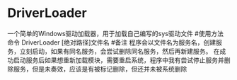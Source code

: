 # DriverLoader
一个简单的Windows驱动加载器，用于加载自己编写的sys驱动文件
#使用方法  命令
DriverLoader [绝对路径]文件名
#备注
程序会以文件名为服务名，创建服务，立刻启动，如果有同名服务，会尝试删除同名服务，然后再新建服务。
在成功启动服务后如果想重新加载模块，需要重启系统，程序中我有尝试停止服务并删除服务，但是未奏效，应该是有被标记删除，但还并未被系统删除
